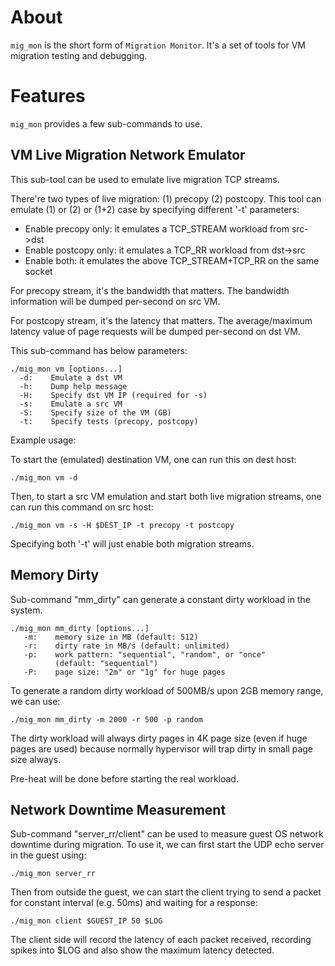 About
======

`mig_mon` is the short form of `Migration Monitor`.  It's a set of tools for VM
migration testing and debugging.

Features
===========

`mig_mon` provides a few sub-commands to use.

VM Live Migration Network Emulator
----------------------------------------

This sub-tool can be used to emulate live migration TCP streams.

There're two types of live migration: (1) precopy (2) postcopy.  This tool can
emulate (1) or (2) or (1+2) case by specifying different '-t' parameters:

  - Enable precopy only: it emulates a TCP_STREAM workload from src->dst
  - Enable postcopy only: it emulates a TCP_RR workload from dst->src
  - Enable both: it emulates the above TCP_STREAM+TCP_RR on the same socket

For precopy stream, it's the bandwidth that matters.  The bandwidth
information will be dumped per-second on src VM.

For postcopy stream, it's the latency that matters.  The average/maximum
latency value of page requests will be dumped per-second on dst VM.

This sub-command has below parameters:

    ./mig_mon vm [options...]
      -d:    Emulate a dst VM
      -h:    Dump help message
      -H:    Specify dst VM IP (required for -s)
      -s:    Emulate a src VM
      -S:    Specify size of the VM (GB)
      -t:    Specify tests (precopy, postcopy)

Example usage:

To start the (emulated) destination VM, one can run this on dest host:

    ./mig_mon vm -d

Then, to start a src VM emulation and start both live migration streams,
one can run this command on src host:

    ./mig_mon vm -s -H $DEST_IP -t precopy -t postcopy

Specifying both '-t' will just enable both migration streams.

Memory Dirty
--------------

Sub-command "mm_dirty" can generate a constant dirty workload in the system.

    ./mig_mon mm_dirty [options...]
       -m:    memory size in MB (default: 512)
       -r:    dirty rate in MB/s (default: unlimited)
       -p:    work pattern: "sequential", "random", or "once"
              (default: "sequential")
       -P:    page size: "2m" or "1g" for huge pages

To generate a random dirty workload of 500MB/s upon 2GB memory range, we can
use:

    ./mig_mon mm_dirty -m 2000 -r 500 -p random
    
The dirty workload will always dirty pages in 4K page size (even if huge pages
are used) because normally hypervisor will trap dirty in small page size always.

Pre-heat will be done before starting the real workload.

Network Downtime Measurement
---------------------------------

Sub-command "server_rr/client" can be used to measure guest OS network downtime
during migration.  To use it, we can first start the UDP echo server in the
guest using:

    ./mig_mon server_rr
    
Then from outside the guest, we can start the client trying to send a packet
for constant interval (e.g. 50ms) and waiting for a response:

    ./mig_mon client $GUEST_IP 50 $LOG
    
The client side will record the latency of each packet received, recording
spikes into $LOG and also show the maximum latency detected.
